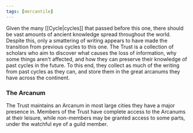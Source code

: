 ```yaml
---
tags: [mercantile]
---
```


Given the many [[Cycle|cycles]] that passed before this one, there should be vast amounts of ancient knowledge spread throughout the world. Despite this, only a smattering of writing appears to have made the transition from previous cycles to this one. The Trust is a collection of scholars who aim to discover what causes the loss of information, why some things aren't affected, and how they can preserve their knowledge of past cycles in the future. To this end, they collect as much of the writing from past cycles as they can, and store them in the great arcanums they have across the continent.

### The Arcanum

The Trust maintains an Arcanum in most large cities they have a major presence in. Members of the Trust have complete access to the Arcanums at their leisure, while non-members may be granted access to some parts, under the watchful eye of a guild member.
